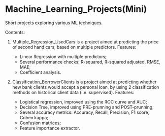 # Machine_Learning_Projects(Mini)
Short projects exploring various ML techniques.

Contents:

1. Multiple_Regression_UsedCars is a project aimed at predicting the price of second hand cars, based on multiple predictors. Features:
    - Linear Regression with multiple predictors;
    - Several performance checks: R-squared, R-squared adjusted, RMSE, MAE;
    - Coefficient analysis.
    
2. Classification_BorrowerClients is a project aimed at predicting whether new bank clients would accept a personal loan, by using 2 classification methods on historical client data (i.e. supervised). Features:
    - Logistical regression, improved using the ROC curve and AUC;
    - Decision Tree, improved using PRE-prunning and POST-prunning;
    - Several accuracy metrics: Accuracy, Recall, Precision, F1 score, Cohen kappa;
    - Confusion matrices;
    - Feature importance extractor.
